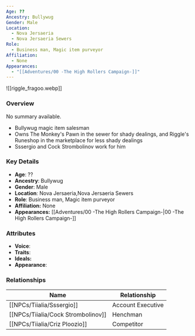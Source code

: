 ```yaml
---
Age: ??
Ancestry: Bullywug
Gender: Male
Location:
  - Nova Jersaeria
  - Nova Jersaeria Sewers
Role:
  - Business man, Magic item purveyor
Affiliation:
  - None
Appearances:
  - "[[Adventures/00 -The High Rollers Campaign-]]"
---
```


![[riggle_fragoo.webp]]

### Overview
No summary available.

- Bullywug magic item salesman
- Owns The Monkey's Pawn in the sewer for shady dealings, and Riggle's Runeshop in the marketplace for less shady dealings
- Sssergio and Cock Strombolinov work for him

### Key Details
- **Age**: ??
- **Ancestry**: Bullywug
- **Gender**: Male
- **Location**: Nova Jersaeria,Nova Jersaeria Sewers
- **Role**: Business man, Magic item purveyor
- **Affiliation:** None
- **Appearances:** [[Adventures/00 -The High Rollers Campaign-\|00 -The High Rollers Campaign-]]

### Attributes
- **Voice**: 
- **Traits**: 
- **Ideals:** 
- **Appearance**:

### Relationships

| Name                  | Relationship      |
| --------------------- | ----------------- |
| [[NPCs/Tiialia/Sssergio]]          | Account Executive |
| [[NPCs/Tiialia/Cock Strombolinov]] | Henchman          |
| [[NPCs/Tiialia/Criz Ploozio]]      | Competitor        |
